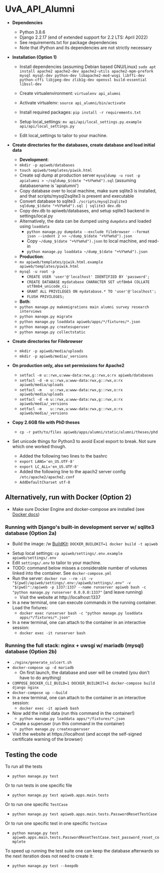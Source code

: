 # UvA_API_Alumni

- **Dependencies**
  - Python 3.8.6
  - Django 2.2.17 (end of extended support for 2.2 LTS: April 2022)
  - See requirements.txt for package dependencies
  - Note that iPython and its dependencies are not strictly necessary

- **Installation (Option 1)**
  - Install dependencies (assuming Debian based GNU/Linux) `sudo apt install apache2 apache2-dev apache2-utils apache2-mpm-prefork mysql mysql-dev python-dev libapache2-mod-wsgi libffi-dev python-cffi libjpeg-dev zlib1g-dev openssl build-essential libssl-dev`
  - Create virtualenvironment: `virtualenv api_alumni`
  - Activate virtualenv: `source api_alumni/bin/activate`

  - Install required packages: `pip install -r requirements.txt`
  - Setup local_settings: `mv api/api/local_settings.py.example api/api/local_settings.py`
  - Edit local_settings to tailor to your machine.

- **Create directories for the databases, create database and load initial data**
  - **Development**:
  - `mkdir -p apiweb/databases`
  - `touch apiweb/templates/piwik.html`
  - Create sql dump at production server `mysqldump -u root -p apialumni > ~/sqldump_$(date "+%Y%m%d").sql` (assuming databasename is 'apialumni')
  - Copy database over to local machine, make sure sqlite3 is installed, and that scripts/mysql2sqlite3 is present and executable
  - Convert database to sqlite3 `./scripts/mysql2sqlite3 sqldump_$(date "+%Y%m%d").sql | sqlite3 dev.db`
  - Copy dev.db to apiweb/databases, and setup sqlite3 backend in settings/local.py
  - Alternatively, the data can be dumped using `dumpdata` and loaded using `loaddata`
    - `python manage.py dumpdata --exclude filebrowser --format json --indent 2 >> ~/dump_$(date "+%Y%m%d").json`
    - Copy `~/dump_$(date "+%Y%m%d").json` to local machine, and read-in
    - `python manage.py loaddata ~/dump_$(date "+%Y%m%d").json`
  - **Production**:
  - `mv apiweb/templates/piwik.html.example apiweb/templates/piwik.html`
  - `mysql -u root -p`
    - `CREATE USER 'user'@'localhost' IDENTIFIED BY 'password';`
    - `CREATE DATABASE mydatabase CHARACTER SET utf8mb4 COLLATE utf8mb4_unicode_ci;`
    - `GRANT ALL PRIVILEGES ON mydatabase.* TO 'user'@'localhost';`
    - `FLUSH PRIVILEGES;`
  - **Both**:
  - `python manage.py makemigrations main alumni survey research interviews`
  - `python manage.py migrate`
  - `python manage.py loaddata apiweb/apps/*/fixtures/*.json`
  - `python manage.py createsuperuser`
  - `python manage.py collectstatic`


- **Create directories for Filebrowser**
  - `mkdir -p apiweb/media/uploads`
  - `mkdir -p apiweb/media/_versions`

- **On production only, also set permissions for Apache2**
  - `setfacl -m u::rwx,u:www-data:rwx,g::rwx,o:rx apiweb/databases `
  - `setfacl -d -m u::rwx,u:www-data:rwx,g::rwx,o:rx apiweb/media/uploads`
  - `setfacl -m    u::rwx,u:www-data:rwx,g::rwx,o:rx apiweb/media/uploads`
  - `setfacl -d -m u::rwx,u:www-data:rwx,g::rwx,o:rx apiweb/media/_versions`
  - `setfacl -m    u::rwx,u:www-data:rwx,g::rwx,o:rx apiweb/media/_versions`


- **Copy 2.6GB file with PhD theses**
    - `cp -r path/to/files apiweb/apps/alumni/static/alumni/theses/phd`

- Set unicode things for Python3 to avoid Excel export to break. Not sure which one worked though.
    - Added the following two lines to the bashrc
    - `export LANG='en_US.UTF-8'`
    - `export LC_ALL='en_US.UTF-8'`
    - Added the following line to the apach2 server config `/etc/apache2/apache2.conf`
    - `AddDefaultCharset utf-8`

## **Alternatively, run with Docker (Option 2)**
- Make sure Docker Engine and docker-compose are installed
  (see [Docker docs](https://docs.docker.com/install/))

### **Running with Django's built-in development server w/ sqlite3 database (Option 2a)**
- Build the image: /w [BuildKit](https://stackoverflow.com/a/58021389): `DOCKER_BUILDKIT=1 docker build -t apiweb .`
- Setup local settings: `cp apiweb/settings/.env.example apiweb/settings/.env`
- Edit `settings/.env` to tailor to your machine.
- TODO: command below misses a considerable number of volumes linked into the container. See `docker-compose.yml`
- Run the server: `docker run --rm -it -v "$(pwd)/apiweb/settings/.env:/apiweb/settings/.env" -v "$(pwd)":/apiweb -p 1337:1337
  --name runserver apiweb bash -c "python manage.py runserver 0.0.0.0:1337"` (and leave running)
  - Visit the website at http://localhost:1337
- In a new terminal, one can execute commands in the running container. Load the fixtures:
  - `docker exec runserver bash -c "python manage.py loaddata apps/*/fixtures/*.json"`
- In a new terminal, one can attach to the container in an interactive session:
  - `docker exec -it runserver bash`

### **Running the full stack: nginx + uwsgi w/ mariadb (mysql) database (Option 2b)**
- `./nginx/generate_sslcert.sh`
- `docker-compose up -d mariadb`
  - On first launch, the database and user will be created (you don't have to do anything)
- `COMPOSE_DOCKER_CLI_BUILD=1 DOCKER_BUILDKIT=1 docker-compose build django nginx`
- `docker-compose up --build`
- In a new terminal, one can attach to the container in an interactive session:
  - `docker exec -it apiweb bash`
- Now add the initial data (run this command in the container!)
  - `python manage.py loaddata apps/*/fixtures/*.json`
- Create a superuser (run this command in the container)
  - `python manage.py createsuperuser`
- Visit the website at https://localhost (and accept the self-signed
  certificate warning of the browser)

## Testing the code
To run all the tests

- `python manage.py test`

Or to run tests in one specific file

- `python manage.py test apiweb.apps.main.tests`

Or to run one specific `TestCase`

- `python manage.py test apiweb.apps.main.tests.PasswordResetTestCase`

Or to run one specific test in one specific `TestCase`

- `python manage.py test apiweb.apps.main.tests.PasswordResetTestCase.test_password_reset_complete`

To speed up running the test suite one can keep the database afterwards so the
next iteration does not need to create it:

- `python manage.py test --keepdb`
